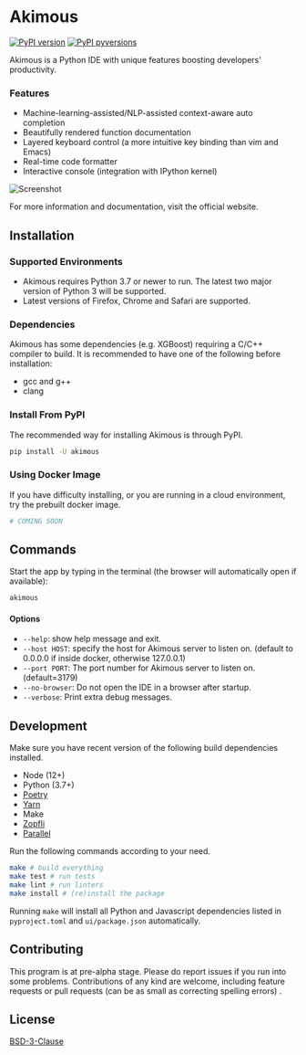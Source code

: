 # Akimous

[![PyPI version](https://badge.fury.io/py/akimous.svg)](https://pypi.python.org/pypi/akimous/) [![PyPI pyversions](https://img.shields.io/pypi/pyversions/akimous.svg)](https://pypi.python.org/pypi/akimous/)

Akimous is a Python IDE with unique features boosting developers' productivity.

### Features

* Machine-learning-assisted/NLP-assisted context-aware auto completion
* Beautifully rendered function documentation
* Layered keyboard control (a more intuitive key binding than vim and Emacs)
* Real-time code formatter
* Interactive console (integration with IPython kernel)

![Screenshot](https://raw.githubusercontent.com/akimous/akimous/master/images/screenshot.png)

For more information and documentation, visit the official website.

## Installation

### Supported Environments

* Akimous requires Python 3.7 or newer to run. The latest two major version of Python 3 will be supported.
* Latest versions of Firefox, Chrome and Safari are supported.

### Dependencies

Akimous has some dependencies (e.g. XGBoost) requiring a C/C++ compiler to build. It is recommended to have one of the following before installation:

* gcc and g++
* clang

### Install From PyPI

The recommended way for installing Akimous is through PyPI.

```sh
pip install -U akimous
```

### Using  Docker Image

If you have difficulty installing, or you are running in a cloud environment, try the prebuilt docker image.

```sh
# COMING SOON
```

## Commands

Start the app by typing in the terminal (the browser will automatically open if available): 

```sh
akimous
```

#### Options

* `--help`: show help message and exit.
* `--host HOST`: specify the host for Akimous server to listen on. (default to 0.0.0.0 if inside docker, otherwise 127.0.0.1)
* `--port PORT`: The port number for Akimous server to listen on. (default=3179)
* `--no-browser`: Do not open the IDE in a browser after startup.
* `--verbose`: Print extra debug messages.

## Development

Make sure you have recent version of the following build dependencies installed.

* Node (12+)
* Python (3.7+)
* [Poetry](https://poetry.eustace.io)
* [Yarn](https://yarnpkg.com/)
* Make
* [Zopfli](https://github.com/google/zopfli)
* [Parallel](https://www.gnu.org/software/parallel/)

Run the following commands according to your need.

```sh
make # build everything
make test # run tests
make lint # run linters
make install # (re)install the package
```

Running `make` will install all Python and Javascript dependencies listed in `pyproject.toml` and `ui/package.json` automatically.

## Contributing

This program is at pre-alpha stage. Please do report issues if you run into some problems. Contributions of any kind are welcome, including feature requests or pull requests (can be as small as correcting spelling errors) . 

## License

[BSD-3-Clause](LICENSE)